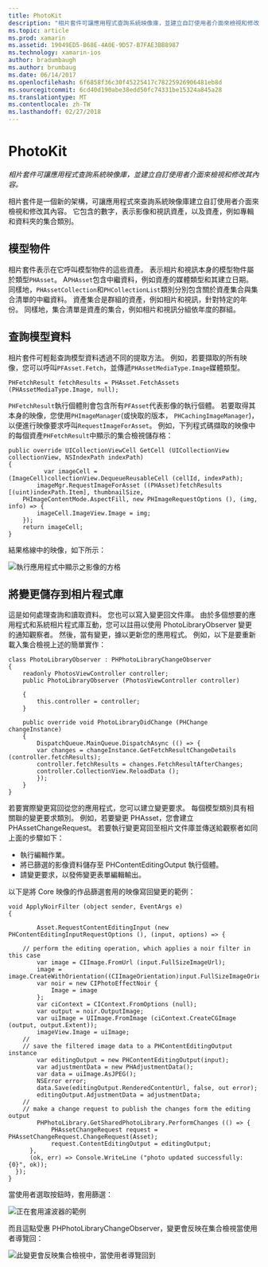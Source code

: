 ```yaml
---
title: PhotoKit
description: "相片套件可讓應用程式查詢系統映像庫，並建立自訂使用者介面來檢視和修改其內容。"
ms.topic: article
ms.prod: xamarin
ms.assetid: 19049ED5-B68E-4A0E-9D57-B7FAE3BB8987
ms.technology: xamarin-ios
author: bradumbaugh
ms.author: brumbaug
ms.date: 06/14/2017
ms.openlocfilehash: 6f6858f36c30f45225417c78225926906481eb8d
ms.sourcegitcommit: 6cd40d190abe38edd50fc74331be15324a845a28
ms.translationtype: MT
ms.contentlocale: zh-TW
ms.lasthandoff: 02/27/2018
---
```

# <a name="photokit"></a>PhotoKit

_相片套件可讓應用程式查詢系統映像庫，並建立自訂使用者介面來檢視和修改其內容。_

相片套件是一個新的架構，可讓應用程式來查詢系統映像庫建立自訂使用者介面來檢視和修改其內容。 它包含的數字，表示影像和視訊資產，以及資產，例如專輯和資料夾的集合類別。

## <a name="model-objects"></a>模型物件
相片套件表示在它呼叫模型物件的這些資產。 表示相片和視訊本身的模型物件屬於類型`PHAsset`。 A`PHAsset`包含中繼資料，例如資產的媒體類型和其建立日期。
同樣地，`PHAssetCollection`和`PHCollectionList`類別分別包含關於資產集合與集合清單的中繼資料。 資產集合是群組的資產，例如相片和視訊，針對特定的年份。 同樣地，集合清單是資產的集合，例如相片和視訊分組依年度的群組。

## <a name="querying-model-data"></a>查詢模型資料
相片套件可輕鬆查詢模型資料透過不同的提取方法。 例如，若要擷取的所有映像，您可以呼叫`PFAsset.Fetch`，並傳遞`PHAssetMediaType.Image`媒體類型。

    PHFetchResult fetchResults = PHAsset.FetchAssets (PHAssetMediaType.Image, null);

`PHFetchResult`執行個體則會包含所有`PFAsset`代表影像的執行個體。 若要取得其本身的映像，您使用`PHImageManager`(或快取的版本， `PHCachingImageManager`)，以便進行映像要求呼叫`RequestImageForAsset`。 例如，下列程式碼擷取的映像中的每個資產`PHFetchResult`中顯示的集合檢視儲存格：


    public override UICollectionViewCell GetCell (UICollectionView collectionView, NSIndexPath indexPath)
    {
              var imageCell = (ImageCell)collectionView.DequeueReusableCell (cellId, indexPath);
            imageMgr.RequestImageForAsset ((PHAsset)fetchResults [(uint)indexPath.Item], thumbnailSize,
        PHImageContentMode.AspectFill, new PHImageRequestOptions (), (img, info) => {
            imageCell.ImageView.Image = img;
        });
        return imageCell;
    }

結果格線中的映像，如下所示：

![](photokit-images/image4.png "執行應用程式中顯示之影像的方格")
 
## <a name="saving-changes-to-the-photo-library"></a>將變更儲存到相片程式庫

這是如何處理查詢和讀取資料。 您也可以寫入變更回文件庫。 由於多個想要的應用程式和系統相片程式庫互動，您可以註冊以使用 PhotoLibraryObserver 變更的通知觀察者。 然後，當有變更，據以更新您的應用程式。 例如，以下是要重新載入集合檢視上述的簡單實作：

    class PhotoLibraryObserver : PHPhotoLibraryChangeObserver
    {
        readonly PhotosViewController controller;
        public PhotoLibraryObserver (PhotosViewController controller)
        
        {
            this.controller = controller;
        }
    
        public override void PhotoLibraryDidChange (PHChange changeInstance)
        {
            DispatchQueue.MainQueue.DispatchAsync (() => {
            var changes = changeInstance.GetFetchResultChangeDetails (controller.fetchResults);
            controller.fetchResults = changes.FetchResultAfterChanges;
            controller.CollectionView.ReloadData ();
            });
        }
    }
    
若要實際變更寫回從您的應用程式，您可以建立變更要求。 每個模型類別具有相關聯的變更要求類別。 例如，若要變更 PHAsset，您會建立 PHAssetChangeRequest。 若要執行變更寫回至相片文件庫並傳送給觀察者如同上面的步驟如下：

-   執行編輯作業。
-   將已篩選的影像資料儲存至 PHContentEditingOutput 執行個體。
-   請變更要求，以發佈變更表單編輯輸出。

以下是將 Core 映像的作品篩選套用的映像寫回變更的範例：

    void ApplyNoirFilter (object sender, EventArgs e)
    {
            
            Asset.RequestContentEditingInput (new PHContentEditingInputRequestOptions (), (input, options) => {
            
        // perform the editing operation, which applies a noir filter in this case
            var image = CIImage.FromUrl (input.FullSizeImageUrl);
            image = image.CreateWithOrientation((CIImageOrientation)input.FullSizeImageOrientation);
            var noir = new CIPhotoEffectNoir {
                Image = image
            };
            var ciContext = CIContext.FromOptions (null);
            var output = noir.OutputImage;
            var uiImage = UIImage.FromImage (ciContext.CreateCGImage (output, output.Extent));
            imageView.Image = uiImage;
        //
        // save the filtered image data to a PHContentEditingOutput instance
            var editingOutput = new PHContentEditingOutput(input);
            var adjustmentData = new PHAdjustmentData();
            var data = uiImage.AsJPEG();
            NSError error;
            data.Save(editingOutput.RenderedContentUrl, false, out error);
            editingOutput.AdjustmentData = adjustmentData;
        //
        // make a change request to publish the changes form the editing output
            PHPhotoLibrary.GetSharedPhotoLibrary.PerformChanges (() => {
                PHAssetChangeRequest request = PHAssetChangeRequest.ChangeRequest(Asset);
                request.ContentEditingOutput = editingOutput;
          },
          (ok, err) => Console.WriteLine ("photo updated successfully: {0}", ok));
      });
    }
    
當使用者選取按鈕時，套用篩選：

![](photokit-images/image5.png "正在套用濾波器的範例")
 
而且這點受惠 PHPhotoLibraryChangeObserver，變更會反映在集合檢視當使用者導覽回：

![](photokit-images/image6.png "此變更會反映集合檢視中，當使用者導覽回到")
